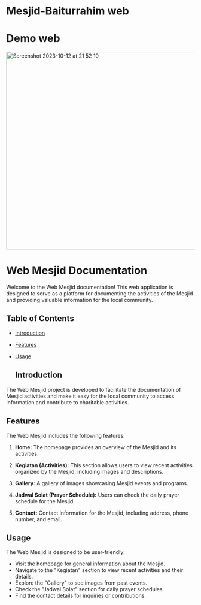 # Mesjid-Baiturrahim web
# Demo web
<img width="528" alt="Screenshot 2023-10-12 at 21 52 10" src="https://github.com/kodeman274/Mesjid-Baiturrahim/assets/99820483/cfc10838-16e4-49f3-93a0-c4ca5e260f81">

# Web Mesjid Documentation

Welcome to the Web Mesjid documentation! This web application is designed to serve as a platform for documenting the activities of the Mesjid and providing valuable information for the local community.

## Table of Contents

- [Introduction](#introduction)
- [Features](#features)
- [Usage](#usage)

  ## Introduction

The Web Mesjid project is developed to facilitate the documentation of Mesjid activities and make it easy for the local community to access information and contribute to charitable activities.

## Features

The Web Mesjid includes the following features:

1. **Home:** The homepage provides an overview of the Mesjid and its activities.

2. **Kegiatan (Activities):** This section allows users to view recent activities organized by the Mesjid, including images and descriptions.

3. **Gallery:** A gallery of images showcasing Mesjid events and programs.

4. **Jadwal Solat (Prayer Schedule):** Users can check the daily prayer schedule for the Mesjid.

5. **Contact:** Contact information for the Mesjid, including address, phone number, and email.

## Usage 
<p>The Web Mesjid is designed to be user-friendly:</p>
<ul>
  <li>Visit the homepage for general information about the Mesjid.
</li>
  <li>Navigate to the "Kegiatan" section to view recent activities and their details.
</li>
  <li>Explore the "Gallery" to see images from past events.
</li>
  <li>Check the "Jadwal Solat" section for daily prayer schedules.
</li>
  <li>Find the contact details for inquiries or contributions.
  </li>
</ul>
